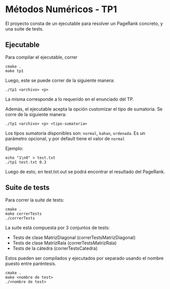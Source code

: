 # Métodos Numéricos - TP1
El proyecto consta de un ejecutable para resolver un PageRank concreto, y una suite de tests.

## Ejecutable
Para compilar el ejecutable, correr
```
cmake .
make tp1
```

Luego, este se puede correr de la siguiente manera:
```
./tp1 <archivo> <p>
```
La misma corresponde a lo requerido en el enunciado del TP.

Además, el ejecutable acepta la opción customizar el tipo de sumatoria. Se corre de la siguiente manera:
```
./tp1 <archivo> <p> <tipo-sumatoria>
```
Los tipos sumatoria disponibles son: `normal`, `kahan`, `ordenada`. Es un parámetro opcional, y por default tiene el valor de `normal`

Ejemplo:
```
echo "1\n0" > test.txt
./tp1 test.txt 0.3
```
Luego de esto, en test.txt.out se podrá encontrar el resultado del PageRank.

## Suite de tests
Para correr la suite de tests:
```
cmake .
make correrTests
./correrTests
```
La suite está compuesta por 3 conjuntos de tests:
- Tests de clase MatrizDiagonal (correrTestsMatrizDiagonal)
- Tests de clase MatrizRala (correrTestsMatrizRala)
- Tests de la cátedra (correrTestsCatedra)

Estos pueden ser compilados y ejecutados por separado usando el nombre puesto entre paréntesis.
```
cmake .
make <nombre de test>
./<nombre de test>
```
